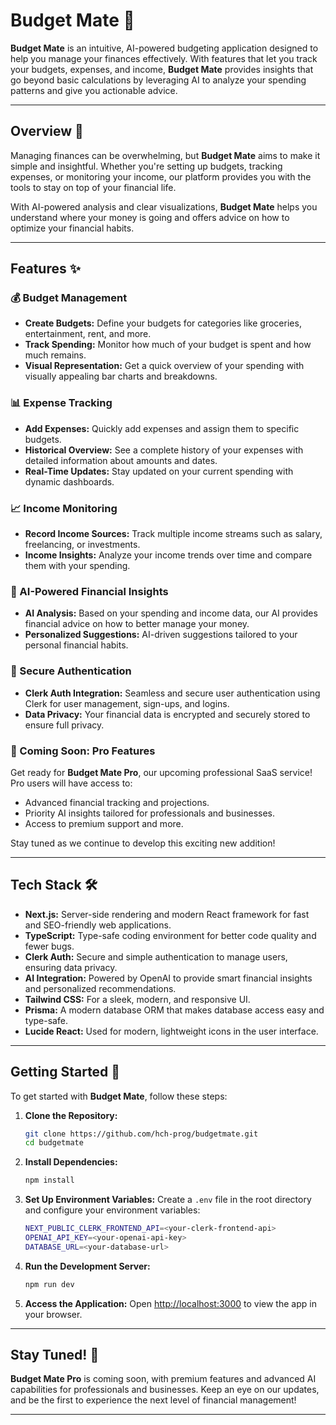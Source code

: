 # Budget Mate 💸

**Budget Mate** is an intuitive, AI-powered budgeting application designed to help you manage your finances effectively. With features that let you track your budgets, expenses, and income, **Budget Mate** provides insights that go beyond basic calculations by leveraging AI to analyze your spending patterns and give you actionable advice.

---

## Overview 📖

Managing finances can be overwhelming, but **Budget Mate** aims to make it simple and insightful. Whether you're setting up budgets, tracking expenses, or monitoring your income, our platform provides you with the tools to stay on top of your financial life.

With AI-powered analysis and clear visualizations, **Budget Mate** helps you understand where your money is going and offers advice on how to optimize your financial habits.

---

## Features ✨

### 💰 Budget Management
- **Create Budgets:** Define your budgets for categories like groceries, entertainment, rent, and more.
- **Track Spending:** Monitor how much of your budget is spent and how much remains.
- **Visual Representation:** Get a quick overview of your spending with visually appealing bar charts and breakdowns.

### 📊 Expense Tracking
- **Add Expenses:** Quickly add expenses and assign them to specific budgets.
- **Historical Overview:** See a complete history of your expenses with detailed information about amounts and dates.
- **Real-Time Updates:** Stay updated on your current spending with dynamic dashboards.

### 📈 Income Monitoring
- **Record Income Sources:** Track multiple income streams such as salary, freelancing, or investments.
- **Income Insights:** Analyze your income trends over time and compare them with your spending.

### 🤖 AI-Powered Financial Insights
- **AI Analysis:** Based on your spending and income data, our AI provides financial advice on how to better manage your money.
- **Personalized Suggestions:** AI-driven suggestions tailored to your personal financial habits.

### 🔐 Secure Authentication
- **Clerk Auth Integration:** Seamless and secure user authentication using Clerk for user management, sign-ups, and logins.
- **Data Privacy:** Your financial data is encrypted and securely stored to ensure full privacy.

### 🔮 Coming Soon: Pro Features
Get ready for **Budget Mate Pro**, our upcoming professional SaaS service! Pro users will have access to:
- Advanced financial tracking and projections.
- Priority AI insights tailored for professionals and businesses.
- Access to premium support and more.

Stay tuned as we continue to develop this exciting new addition!

---

## Tech Stack 🛠️

- **Next.js:** Server-side rendering and modern React framework for fast and SEO-friendly web applications.
- **TypeScript:** Type-safe coding environment for better code quality and fewer bugs.
- **Clerk Auth:** Secure and simple authentication to manage users, ensuring data privacy.
- **AI Integration:** Powered by OpenAI to provide smart financial insights and personalized recommendations.
- **Tailwind CSS:** For a sleek, modern, and responsive UI.
- **Prisma:** A modern database ORM that makes database access easy and type-safe.
- **Lucide React:** Used for modern, lightweight icons in the user interface.

---

## Getting Started 🚀

To get started with **Budget Mate**, follow these steps:

1. **Clone the Repository:**
    ```bash
    git clone https://github.com/hch-prog/budgetmate.git
    cd budgetmate
    ```

2. **Install Dependencies:**
    ```bash
    npm install
    ```

3. **Set Up Environment Variables:**
    Create a `.env` file in the root directory and configure your environment variables:

    ```bash
    NEXT_PUBLIC_CLERK_FRONTEND_API=<your-clerk-frontend-api>
    OPENAI_API_KEY=<your-openai-api-key>
    DATABASE_URL=<your-database-url>
    ```

4. **Run the Development Server:**
    ```bash
    npm run dev
    ```

5. **Access the Application:**
    Open [http://localhost:3000](http://localhost:3000) to view the app in your browser.

---

## Stay Tuned! 📢

**Budget Mate Pro** is coming soon, with premium features and advanced AI capabilities for professionals and businesses. Keep an eye on our updates, and be the first to experience the next level of financial management!

---
